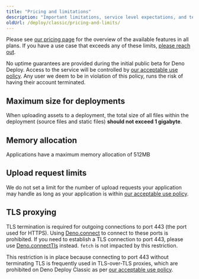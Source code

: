 ```yaml
---
title: "Pricing and limitations"
description: "Important limitations, service level expectations, and terms of use for Deno Deploy."
oldUrl: /deploy/classic/pricing-and-limits/
---
```


Please see [our pricing page](https://deno.com/deploy/pricing) for the overview
of the available features in all plans. If you have a use case that exceeds any
of these limits, [please reach out](mailto:deploy@deno.com).

No uptime guarantees are provided during the initial public beta for Deno
Deploy. Access to the service will be controlled by
[our acceptable use policy](/deploy/acceptable-use-policy). Any user we deem to
be in violation of this policy, runs the risk of having their account
terminated.

## Maximum size for deployments

When uploading assets to a deployment, the total size of all files within the
deployment (source files and static files) **should not exceed 1 gigabyte**.

## Memory allocation

Applications have a maximum memory allocation of 512MB

## Upload request limits

We do not set a limit for the number of upload requests your application may
handle as long as your application is within
[our acceptable use policy](/deploy/acceptable-use-policy).

## TLS proxying

TLS termination is required for outgoing connections to port 443 (the port used
for HTTPS). Using [Deno.connect](https://docs.deno.com/api/deno/~/Deno.connect)
to connect to these ports is prohibited. If you need to establish a TLS
connection to port 443, please use
[Deno.connectTls](https://docs.deno.com/api/deno/~/Deno.connectTls) instead.
`fetch` is not impacted by this restriction.

This restriction is in place because connecting to port 443 without terminating
TLS is frequently used in TLS-over-TLS proxies, which are prohibited on Deno
Deploy Classic as per
[our acceptable use policy](/deploy/acceptable-use-policy).
